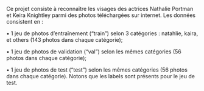 Ce projet consiste à reconnaître les visages des actrices Nathalie Portman et Keira Knightley
parmi des photos téléchargées sur internet.
Les données consistent en :

• 1 jeu de photos d’entraînement (“train”) selon 3 catégories : natahlie, kaira, et others
(143 photos dans chaque catégorie); 

• 1 jeu de photos de validation (“val”) selon les mêmes catégories (56 photos dans chaque
catégorie); 

• 1 jeu de photos de test (“test”) selon les mêmes catégories (56 photos dans chaque
catégorie). Notons que les labels sont présents pour le jeu de test.
